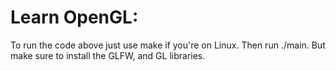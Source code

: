 # Learn OpenGL:

To run the code above just use make if you're on Linux. Then run ./main. But make sure to install the GLFW, and GL libraries. 
